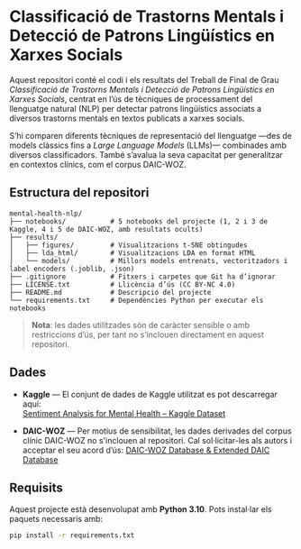 # Classificació de Trastorns Mentals i Detecció de Patrons Lingüístics en Xarxes Socials
Aquest repositori conté el codi i els resultats del Treball de Final de Grau _Classificació de Trastorns Mentals i Detecció de Patrons Lingüístics en Xarxes Socials_, centrat en l’ús de tècniques de processament del llenguatge natural (NLP) per detectar patrons lingüístics associats a diversos trastorns mentals en textos publicats a xarxes socials.

S’hi comparen diferents tècniques de representació del llenguatge —des de models clàssics fins a *Large Language Models* (LLMs)— combinades amb diversos classificadors. També s’avalua la seva capacitat per generalitzar en contextos clínics, com el corpus DAIC-WOZ.

## Estructura del repositori
```text
mental-health-nlp/
├── notebooks/           # 5 notebooks del projecte (1, 2 i 3 de Kaggle, 4 i 5 de DAIC-WOZ, amb resultats ocults)
├── results/
│   ├── figures/         # Visualitzacions t-SNE obtingudes
│   ├── lda_html/        # Visualitzacions LDA en format HTML
│   └── models/          # Millors models entrenats, vectoritzadors i label encoders (.joblib, .json)
├── .gitignore           # Fitxers i carpetes que Git ha d’ignorar
├── LICENSE.txt          # Llicència d’ús (CC BY-NC 4.0)
├── README.md            # Descripció del projecte
└── requirements.txt     # Dependències Python per executar els notebooks

````

> **Nota**: les dades utilitzades són de caràcter sensible o amb restriccions d’ús, per tant no s’inclouen directament en aquest repositori.


## Dades

- **Kaggle** — El conjunt de dades de Kaggle utilitzat es pot descarregar aquí:  
  [Sentiment Analysis for Mental Health – Kaggle Dataset](https://www.kaggle.com/datasets/suchintikasarkar/sentiment-analysis-for-mental-health)

- **DAIC-WOZ** — Per motius de sensibilitat, les dades derivades del corpus clínic DAIC-WOZ no s'inclouen al repositori. Cal sol·licitar-les als autors i acceptar el seu acord d’ús:
  [DAIC-WOZ Database & Extended DAIC Database](https://dcapswoz.ict.usc.edu/) 

## Requisits

Aquest projecte està desenvolupat amb **Python 3.10**. Pots instal·lar els paquets necessaris amb:

```bash
pip install -r requirements.txt
